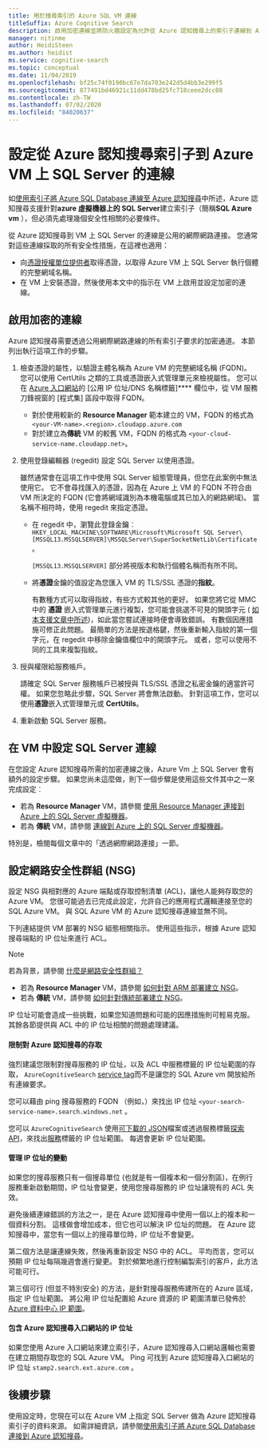 ```yaml
---
title: 用於搜尋索引的 Azure SQL VM 連線
titleSuffix: Azure Cognitive Search
description: 啟用加密連線並將防火牆設定為允許從 Azure 認知搜尋上的索引子連線到 Azure 虛擬機器（VM）上的 SQL Server。
manager: nitinme
author: HeidiSteen
ms.author: heidist
ms.service: cognitive-search
ms.topic: conceptual
ms.date: 11/04/2019
ms.openlocfilehash: bf25c74f0190bc67e7da703e242d5d4bb3e299f5
ms.sourcegitcommit: 877491bd46921c11dd478bd25fc718ceee2dcc08
ms.contentlocale: zh-TW
ms.lasthandoff: 07/02/2020
ms.locfileid: "84020637"
---
```

# <a name="configure-a-connection-from-an-azure-cognitive-search-indexer-to-sql-server-on-an-azure-vm"></a>設定從 Azure 認知搜尋索引子到 Azure VM 上 SQL Server 的連線

如[使用索引子將 Azure SQL Database 連線至 Azure 認知搜尋](search-howto-connecting-azure-sql-database-to-azure-search-using-indexers.md#faq)中所述，Azure 認知搜尋支援針對**azure 虛擬機器上的 SQL Server**建立索引子（簡稱**SQL Azure vm** ），但必須先處理幾個安全性相關的必要條件。 

從 Azure 認知搜尋到 VM 上 SQL Server 的連線是公用的網際網路連接。 您通常對這些連線採取的所有安全性措施，在這裡也適用：

+ 向[憑證授權單位提供者](https://en.wikipedia.org/wiki/Certificate_authority#Providers)取得憑證，以取得 Azure VM 上 SQL Server 執行個體的完整網域名稱。
+ 在 VM 上安裝憑證，然後使用本文中的指示在 VM 上啟用並設定加密的連線。

## <a name="enable-encrypted-connections"></a>啟用加密的連線
Azure 認知搜尋需要透過公用網際網路連線的所有索引子要求的加密通道。 本節列出執行這項工作的步驟。

1. 檢查憑證的屬性，以驗證主體名稱為 Azure VM 的完整網域名稱 (FQDN)。 您可以使用 CertUtils 之類的工具或憑證嵌入式管理單元來檢視屬性。 您可以在 [Azure 入口網站](https://portal.azure.com/)的 [公用 IP 位址/DNS 名稱標籤]**** 欄位中，從 VM 服務刀鋒視窗的 [程式集] 區段中取得 FQDN。
   
   * 對於使用較新的 **Resource Manager** 範本建立的 VM，FQDN 的格式為 `<your-VM-name>.<region>.cloudapp.azure.com`
   * 對於建立為**傳統** VM 的較舊 VM，FQDN 的格式為 `<your-cloud-service-name.cloudapp.net>`。

2. 使用登錄編輯器 (regedit) 設定 SQL Server 以使用憑證。 
   
    雖然通常會在這項工作中使用 SQL Server 組態管理員，但您在此案例中無法使用它。 它不會尋找匯入的憑證，因為在 Azure 上 VM 的 FQDN 不符合由 VM 所決定的 FQDN (它會將網域識別為本機電腦或其已加入的網路網域)。 當名稱不相符時，使用 regedit 來指定憑證。
   
   * 在 regedit 中，瀏覽此登錄金鑰︰`HKEY_LOCAL_MACHINE\SOFTWARE\Microsoft\Microsoft SQL Server\[MSSQL13.MSSQLSERVER]\MSSQLServer\SuperSocketNetLib\Certificate`。
     
     `[MSSQL13.MSSQLSERVER]` 部分將視版本和執行個體名稱而有所不同。 
   * 將**憑證**金鑰的值設定為您匯入 VM 的 TLS/SSL 憑證的**指紋**。
     
     有數種方式可以取得指紋，有些方式較其他的更好。 如果您將它從 MMC 中的 **憑證** 嵌入式管理單元進行複製，您可能會挑選不可見的開頭字元 ( [如本支援文章中所述](https://support.microsoft.com/kb/2023869/))，如此當您嘗試連接時便會導致錯誤。 有數個因應措施可修正此問題。 最簡單的方法是按退格鍵，然後重新輸入指紋的第一個字元，在 regedit 中移除金鑰值欄位中的開頭字元。 或者，您可以使用不同的工具來複製指紋。

3. 授與權限給服務帳戶。 
   
    請確定 SQL Server 服務帳戶已被授與 TLS/SSL 憑證之私密金鑰的適當許可權。 如果您忽略此步驟，SQL Server 將會無法啟動。 針對這項工作，您可以使用**憑證**嵌入式管理單元或 **CertUtils**。
    
4. 重新啟動 SQL Server 服務。

## <a name="configure-sql-server-connectivity-in-the-vm"></a>在 VM 中設定 SQL Server 連線
在您設定 Azure 認知搜尋所需的加密連線之後，Azure Vm 上 SQL Server 會有額外的設定步驟。 如果您尚未這麼做，則下一個步驟是使用這些文件其中之一來完成設定︰

* 若為 **Resource Manager** VM，請參閱 [使用 Resource Manager 連接到 Azure 上的 SQL Server 虛擬機器](../azure-sql/virtual-machines/windows/ways-to-connect-to-sql.md)。 
* 若為 **傳統** VM，請參閱 [連線到 Azure 上的 SQL Server 虛擬機器](../virtual-machines/windows/classic/sql-connect.md)。

特別是，檢閱每個文章中的「透過網際網路連接」一節。

## <a name="configure-the-network-security-group-nsg"></a>設定網路安全性群組 (NSG)
設定 NSG 與相對應的 Azure 端點或存取控制清單 (ACL)，讓他人能夠存取您的 Azure VM。 您很可能過去已完成此設定，允許自己的應用程式邏輯連接至您的 SQL Azure VM。 與 SQL Azure VM 的 Azure 認知搜尋連線並無不同。 

下列連結提供 VM 部署的 NSG 組態相關指示。 使用這些指示，根據 Azure 認知搜尋端點的 IP 位址來進行 ACL。

> [!NOTE]
> 若為背景，請參閱 [什麼是網路安全性群組？](../virtual-network/security-overview.md)
> 
> 

* 若為 **Resource Manager** VM，請參閱 [如何針對 ARM 部署建立 NSG](../virtual-network/tutorial-filter-network-traffic.md)。 
* 若為 **傳統** VM，請參閱 [如何針對傳統部署建立 NSG](../virtual-network/virtual-networks-create-nsg-classic-ps.md)。

IP 位址可能會造成一些挑戰，如果您知道問題和可能的因應措施則可輕易克服。 其餘各節提供與 ACL 中的 IP 位址相關的問題處理建議。

#### <a name="restrict-access-to-the-azure-cognitive-search"></a>限制對 Azure 認知搜尋的存取
強烈建議您限制對搜尋服務的 IP 位址，以及 ACL 中服務標籤的 IP 位址範圍的存取， `AzureCognitiveSearch` [service tag](https://docs.microsoft.com/azure/virtual-network/service-tags-overview#available-service-tags)而不是讓您的 SQL Azure vm 開放給所有連線要求。

您可以藉由 ping 搜尋服務的 FQDN （例如，）來找出 IP 位址 `<your-search-service-name>.search.windows.net` 。

您可以 `AzureCognitiveSearch` 使用[可下載的 JSON](https://docs.microsoft.com/azure/virtual-network/service-tags-overview#discover-service-tags-by-using-downloadable-json-files)檔案或透過服務標籤[探索 API](https://docs.microsoft.com/azure/virtual-network/service-tags-overview#use-the-service-tag-discovery-api-public-preview)，來找出[服務](https://docs.microsoft.com/azure/virtual-network/service-tags-overview#available-service-tags)標籤的 IP 位址範圍。 每週會更新 IP 位址範圍。

#### <a name="managing-ip-address-fluctuations"></a>管理 IP 位址的變動
如果您的搜尋服務只有一個搜尋單位 (也就是有一個複本和一個分割區)，在例行服務重新啟動期間，IP 位址會變更，使用您搜尋服務的 IP 位址讓現有的 ACL 失效。

避免後續連線錯誤的方法之一，是在 Azure 認知搜尋中使用一個以上的複本和一個資料分割。 這樣做會增加成本，但它也可以解決 IP 位址的問題。 在 Azure 認知搜尋中，當您有一個以上的搜尋單位時，IP 位址不會變更。

第二個方法是讓連線失敗，然後再重新設定 NSG 中的 ACL。 平均而言，您可以預期 IP 位址每隔幾週會進行變更。 對於頻繁地進行控制編製索引的客戶，此方法可能可行。

第三個可行 (但並不特別安全) 的方法，是針對搜尋服務佈建所在的 Azure 區域，指定 IP 位址範圍。 將公用 IP 位址配置給 Azure 資源的 IP 範圍清單已發佈於 [Azure 資料中心 IP 範圍](https://www.microsoft.com/download/details.aspx?id=41653)。 

#### <a name="include-the-azure-cognitive-search-portal-ip-addresses"></a>包含 Azure 認知搜尋入口網站的 IP 位址
如果您使用 Azure 入口網站來建立索引子，Azure 認知搜尋入口網站邏輯也需要在建立期間存取您的 SQL Azure VM。 Ping 可找到 Azure 認知搜尋入口網站的 IP 位址 `stamp2.search.ext.azure.com` 。

## <a name="next-steps"></a>後續步驟
使用設定時，您現在可以在 Azure VM 上指定 SQL Server 做為 Azure 認知搜尋索引子的資料來源。 如需詳細資訊，請參閱[使用索引子將 Azure SQL Database 連接到 Azure 認知搜尋](search-howto-connecting-azure-sql-database-to-azure-search-using-indexers.md)。

